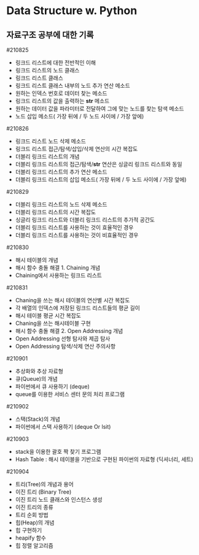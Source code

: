 

# Data Structure w. Python
## 자료구조 공부에 대한 기록



#210825
- 링크드 리스트에 대한 전반적인 이해
- 링크드 리스트의 노드 클래스
- 링크드 리스트 클래스
- 링크드 리스트 클래스 내부의 노드 추가 연산 메소드
- 원하는 인덱스 번호로 데이터 찾는 메소드
- 링크드 리스트의 값을 출력하는 __str__ 메소드
- 원하는 데이터 값을 파라미터로 전달하여 그에 맞는 노드를 찾는 탐색 메소드
- 노드 삽입 메소드( 가장 뒤에 / 두 노드 사이에 / 가장 앞에)


#210826
- 링크드 리스트 노드 삭제 메소드
- 링크드 리스트 접근/탐색/삽입/삭제 연산의 시간 복잡도
- 더블리 링크드 리스트의 개념
- 더블리 링크드 리스트의 접근/탐색/__str__ 연산은 싱글리 링크드 리스트와 동일
- 더블리 링크드 리스트의 추가 연산 메소드
- 더블리 링크드 리스트의 삽입 메소드( 가장 뒤에 / 두 노드 사이에 / 가장 앞에)


#210829
- 더블리 링크드 리스트의 노드 삭제 메소드
- 더블리 링크드 리스트의 시간 복잡도
- 싱글리 링크드 리스트와 더블리 링크드 리스트의 추가적 공간도
- 더블리 링크드 리스트를 사용하는 것이 효율적인 경우
- 더블리 링크드 리스트를 사용하는 것이 비효율적인 경우


#210830
- 해시 테이블의 개념
- 해시 함수 충돌 해결 1. Chaining 개념
- Chaining에서 사용하는 링크드 리스트


#210831
- Chaning을 쓰는 해시 테이블의 연산별 시간 복잡도
- 각 배열의 인덱스에 저장된 링크드 리스트들의 평균 길이
- 해시 테이블 평균 시간 복잡도
- Chaning을 쓰는 해시테이블 구현
- 해시 함수 충돌 해결 2. Open Addressing 개념
- Open Addressing 선형 탐사와 제곱 탐사
- Open Addressing 탐색/삭제 연산 주의사항


#210901
- 추상화와 추상 자료형
- 큐(Queue)의 개념
- 파이썬에서 큐 사용하기 (deque)
- queue를 이용한 서비스 센터 문의 처리 프로그램


#210902
- 스택(Stack)의 개념
- 파이썬에서 스택 사용하기 (deque Or lsit)


#210903
- stack을 이용한 괄호 짝 찾기 프로그램
- Hash Table : 해시 테이블을 기반으로 구현된 파이썬의 자료형 (딕셔너리, 세트)


#210904
- 트리(Tree)의 개념과 용어
- 이진 트리 (Binary Tree)
- 이진 트리 노드 클래스와 인스턴스 생성
- 이진 트리의 종류
- 트리 순회 방법
- 힙(Heap)의 개념
- 힙 구현하기
- heapify 함수
- 힙 정렬 알고리즘














